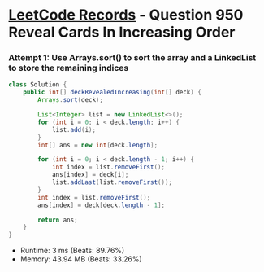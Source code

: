 # [LeetCode Records](../../README.md) - Question 950 Reveal Cards In Increasing Order

### Attempt 1: Use Arrays.sort() to sort the array and a LinkedList to store the remaining indices
```java
class Solution {
    public int[] deckRevealedIncreasing(int[] deck) {
        Arrays.sort(deck);

        List<Integer> list = new LinkedList<>();
        for (int i = 0; i < deck.length; i++) {
            list.add(i);
        }
        int[] ans = new int[deck.length];

        for (int i = 0; i < deck.length - 1; i++) {
            int index = list.removeFirst();
            ans[index] = deck[i];
            list.addLast(list.removeFirst());
        }
        int index = list.removeFirst();
        ans[index] = deck[deck.length - 1];

        return ans;
    }
}
```
- Runtime: 3 ms (Beats: 89.76%)
- Memory: 43.94 MB (Beats: 33.26%)

<br>
